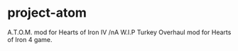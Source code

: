 # project-atom
A.T.O.M. mod for Hearts of Iron IV
/nA W.I.P Turkey Overhaul mod for Hearts of Iron 4 game.
